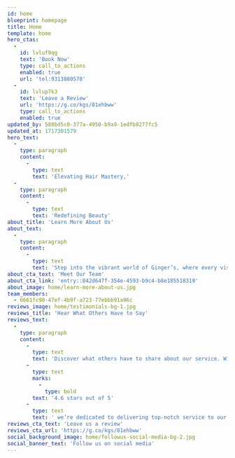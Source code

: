 ```yaml
---
id: home
blueprint: homepage
title: Home
template: home
hero_ctas:
  -
    id: lvluf9qg
    text: 'Book Now'
    type: call_to_actions
    enabled: true
    url: 'tel:9313880578'
  -
    id: lvlup7k3
    text: 'Leave a Review'
    url: 'https://g.co/kgs/81ehbww'
    type: call_to_actions
    enabled: true
updated_by: 588bd5c0-377a-4950-b9a9-1edfb8277fc5
updated_at: 1717301579
hero_text:
  -
    type: paragraph
    content:
      -
        type: text
        text: 'Elevating Hair Mastery,'
  -
    type: paragraph
    content:
      -
        type: text
        text: 'Redefining Beauty'
about_title: 'Learn More About Us'
about_text:
  -
    type: paragraph
    content:
      -
        type: text
        text: 'Step into the vibrant world of Ginger’s, where every visit is a celebration of beauty and self-care! Our full-service salon boasts a team of dedicated professionals who are not only skilled but also exude warmth and courtesy. With over 14 years of experience, we’re committed to delivering top-notch service in hair, nails, massage, and beyond. Whether you’re craving a bold new hairstyle or a relaxing massage, we’ve got you covered. Stop by and let us bring your dream look to life!'
about_cta_text: 'Meet Our Team'
about_cta_link: 'entry::042d647f-354e-4593-b9c4-b8e185518319'
about_image: home/learn-more-about-us.jpg
team_members:
  - 6661fc90-47ef-4b9f-a723-77ebbb91a96c
reviews_image: home/testimonials-bg-1.jpg
reviews_title: 'Hear What Others Have to Say'
reviews_text:
  -
    type: paragraph
    content:
      -
        type: text
        text: 'Discover what others have to share about our service. With an impressive rating of over '
      -
        type: text
        marks:
          -
            type: bold
        text: '4.6 stars out of 5'
      -
        type: text
        text: ' we’re dedicated to delivering top-notch service to our community. Join us and experience excellence firsthand!'
reviews_cta_text: 'Leave us a review'
reviews_cta_url: 'https://g.co/kgs/81ehbww'
social_background_image: home/followus-social-media-bg-2.jpg
social_banner_text: 'Follow us on social media'
---
```

